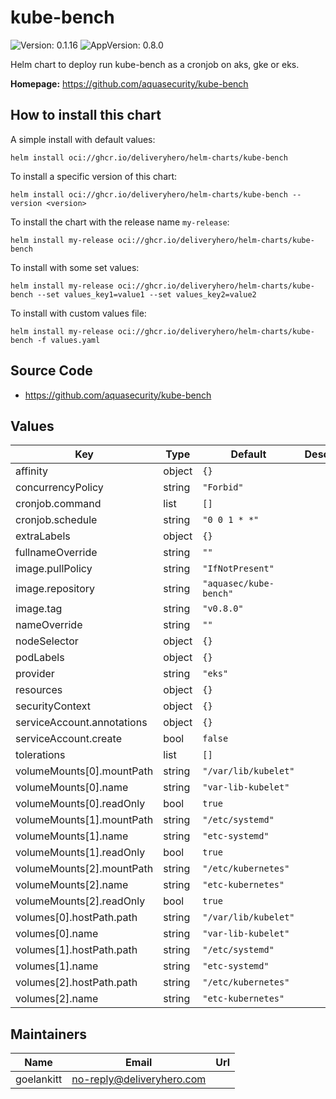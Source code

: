 # kube-bench

![Version: 0.1.16](https://img.shields.io/badge/Version-0.1.16-informational?style=flat-square) ![AppVersion: 0.8.0](https://img.shields.io/badge/AppVersion-0.8.0-informational?style=flat-square)

Helm chart to deploy run kube-bench as a cronjob on aks, gke or eks.

**Homepage:** <https://github.com/aquasecurity/kube-bench>

## How to install this chart

A simple install with default values:

```console
helm install oci://ghcr.io/deliveryhero/helm-charts/kube-bench
```

To install a specific version of this chart:

```console
helm install oci://ghcr.io/deliveryhero/helm-charts/kube-bench --version <version>
```

To install the chart with the release name `my-release`:

```console
helm install my-release oci://ghcr.io/deliveryhero/helm-charts/kube-bench
```

To install with some set values:

```console
helm install my-release oci://ghcr.io/deliveryhero/helm-charts/kube-bench --set values_key1=value1 --set values_key2=value2
```

To install with custom values file:

```console
helm install my-release oci://ghcr.io/deliveryhero/helm-charts/kube-bench -f values.yaml
```

## Source Code

* <https://github.com/aquasecurity/kube-bench>

## Values

| Key | Type | Default | Description |
|-----|------|---------|-------------|
| affinity | object | `{}` |  |
| concurrencyPolicy | string | `"Forbid"` |  |
| cronjob.command | list | `[]` |  |
| cronjob.schedule | string | `"0 0 1 * *"` |  |
| extraLabels | object | `{}` |  |
| fullnameOverride | string | `""` |  |
| image.pullPolicy | string | `"IfNotPresent"` |  |
| image.repository | string | `"aquasec/kube-bench"` |  |
| image.tag | string | `"v0.8.0"` |  |
| nameOverride | string | `""` |  |
| nodeSelector | object | `{}` |  |
| podLabels | object | `{}` |  |
| provider | string | `"eks"` |  |
| resources | object | `{}` |  |
| securityContext | object | `{}` |  |
| serviceAccount.annotations | object | `{}` |  |
| serviceAccount.create | bool | `false` |  |
| tolerations | list | `[]` |  |
| volumeMounts[0].mountPath | string | `"/var/lib/kubelet"` |  |
| volumeMounts[0].name | string | `"var-lib-kubelet"` |  |
| volumeMounts[0].readOnly | bool | `true` |  |
| volumeMounts[1].mountPath | string | `"/etc/systemd"` |  |
| volumeMounts[1].name | string | `"etc-systemd"` |  |
| volumeMounts[1].readOnly | bool | `true` |  |
| volumeMounts[2].mountPath | string | `"/etc/kubernetes"` |  |
| volumeMounts[2].name | string | `"etc-kubernetes"` |  |
| volumeMounts[2].readOnly | bool | `true` |  |
| volumes[0].hostPath.path | string | `"/var/lib/kubelet"` |  |
| volumes[0].name | string | `"var-lib-kubelet"` |  |
| volumes[1].hostPath.path | string | `"/etc/systemd"` |  |
| volumes[1].name | string | `"etc-systemd"` |  |
| volumes[2].hostPath.path | string | `"/etc/kubernetes"` |  |
| volumes[2].name | string | `"etc-kubernetes"` |  |

## Maintainers

| Name | Email | Url |
| ---- | ------ | --- |
| goelankitt | <no-reply@deliveryhero.com> |  |
